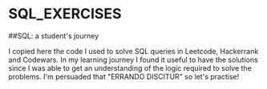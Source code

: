 # SQL_EXERCISES
##SQL: a student's journey

I copied here the code I used to solve SQL queries in Leetcode, Hackerrank and Codewars.
In my learning journey I found it useful to have the solutions since I was able to get an understanding of the logic required to solve the problems.
I'm persuaded that "ERRANDO DISCITUR" so let's practise!
